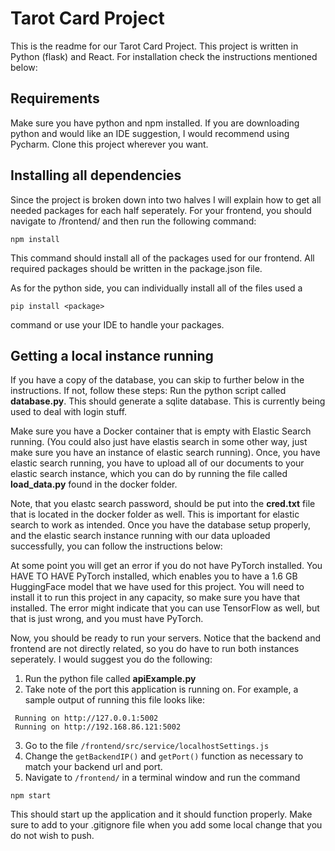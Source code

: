# Tarot Card Project

This is the readme for our Tarot Card Project. This project is written in Python (flask) and React. For installation check the instructions mentioned below:

## Requirements

Make sure you have python and npm installed. If you are downloading python and would like an IDE suggestion, I would recommend using Pycharm. Clone this project wherever you want.

## Installing all dependencies

Since the project is broken down into two halves I will explain how to get all needed packages for each half seperately. For your frontend, you should navigate to /frontend/ and then run the following command: 
````
npm install
````
This command should install all of the packages used for our frontend. All required packages should be written in the package.json file.

As for the python side, you can individually install all of the files used a 
````
pip install <package>
````
command or use your IDE to handle your packages. 

## Getting a local instance running

If you have a copy of the database, you can skip to further below in the instructions. If not, follow these steps:
Run the python script called **database.py**. This should generate a sqlite database. This is currently being used to deal with login stuff. 

Make sure you have a Docker container that is empty with Elastic Search running. (You could also just have elastis search in some other way, just make sure you have an instance of elastic search running). Once, you have elastic search running, you have to upload all of our documents to your elastic search instance, which you can do by running the file called **load_data.py** found in the docker folder.

Note, that you elastc search password, should be put into the **cred.txt** file that is located in the docker folder as well. This is important for elastic search to work as intended.
Once you have the database setup properly, and the elastic search instance running with our data uploaded successfully, you can follow the instructions below:

At some point you will get an error if you do not have PyTorch installed. You HAVE TO HAVE PyTorch installed, which enables you to have a 1.6 GB HuggingFace model that we have used for this project. You will need to install it to run this project in any capacity, so make sure you have that installed. The error might indicate that you can use TensorFlow as well, but that is just wrong, and you must have PyTorch.

Now, you should be ready to run your servers. Notice that the backend and frontend are not directly related, so you do have to run both instances seperately. I would suggest you do the following:

  1. Run the python file called **apiExample.py**
  2. Take note of the port this application is running on. For example, a sample output of running this file looks like:
 ````
  Running on http://127.0.0.1:5002
  Running on http://192.168.86.121:5002
 ````
  3. Go to the file ```/frontend/src/service/localhostSettings.js```
  4. Change the ```getBackendIP()``` and ```getPort()``` function as necessary to match your backend url and port.
  5. Navigate to ```/frontend/``` in a terminal window and run the command
````
npm start
````
This should start up the application and it should function properly. Make sure to add to your .gitignore file when you add some local change that you do not wish to push.



